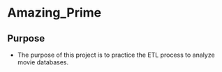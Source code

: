 # Amazing_Prime

## Purpose
- The purpose of this project is to practice the ETL process to analyze movie databases.
